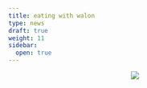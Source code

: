 ```yaml
---
title: eating with walon
type: news
draft: true
weight: 11
sidebar:
  open: true
---
```


<p align="center"><img src="/cape/images/odie_walon.jpeg"></p>

